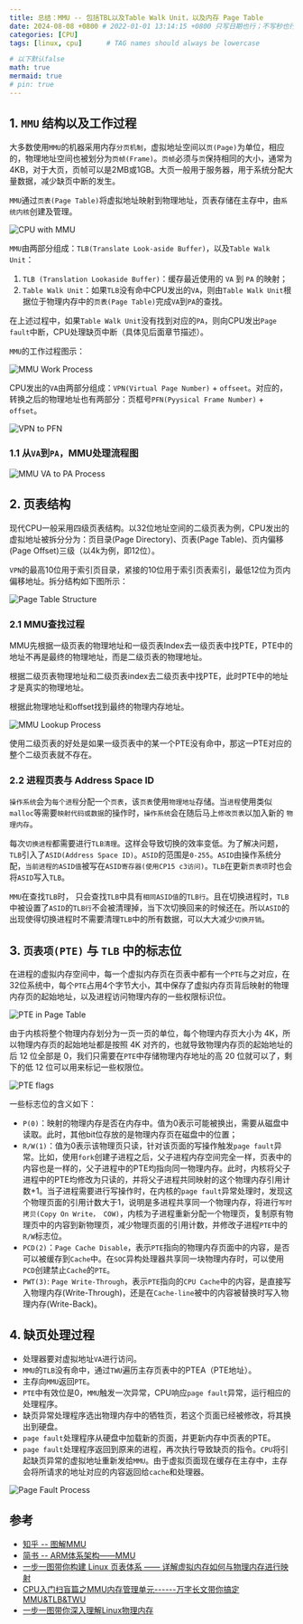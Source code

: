 ```yaml
---
title: 总结：MMU -- 包括TBL以及Table Walk Unit，以及内存 Page Table
date: 2024-08-08 +0800 # 2022-01-01 13:14:15 +0800 只写日期也行；不写秒也行；这样也行 2022-03-09T00:55:42+08:00
categories: [CPU]
tags: [linux, cpu]      # TAG names should always be lowercase

# 以下默认false
math: true
mermaid: true
# pin: true
---
```


## 1. `MMU` 结构以及工作过程

大多数使用`MMU`的机器采用内存`分页机制`，虚拟地址空间以`页(Page)`为单位，相应的，物理地址空间也被划分为`页帧(Frame)`。`页帧`必须与`页`保持相同的大小，通常为4KB，对于大页，页帧可以是2MB或1GB。大页一般用于服务器，用于系统分配大量数据，减少缺页中断的发生。

`MMU`通过`页表(Page Table)`将虚拟地址映射到物理地址，页表存储在主存中，由`系统内核`创建及管理。

![CPU with MMU](/assets/images/cpu/mmu_20240808/cpu_with_mmu.webp)

`MMU`由两部分组成：`TLB(Translate Look-aside Buffer)`，以及`Table Walk Unit`：

1. `TLB (Translation Lookaside Buffer)`：缓存最近使用的 `VA` 到 `PA` 的映射；
2. `Table Walk Unit`：如果`TLB`没有命中CPU发出的`VA`，则由`Table Walk Unit`根据位于物理内存中的`页表(Page Table)`完成`VA`到`PA`的查找。

在上述过程中，如果`Table Walk Unit`没有找到对应的`PA`，则向CPU发出`Page fault`中断，CPU处理缺页中断（具体见后面章节描述）。

`MMU`的工作过程图示：

![MMU Work Process](/assets/images/cpu/mmu_20240808/workflow_of_mmu.webp)

CPU发出的`VA`由两部分组成：`VPN(Virtual Page Number)` + `offseet`。对应的，转换之后的物理地址也有两部分：页框号`PFN(Pyysical Frame Number)` + `offset`。

![VPN to PFN](/assets/images/cpu/mmu_20240808/vpn_to_pfn.webp)

### 1.1 从`VA`到`PA`，MMU处理流程图

![MMU VA to PA Process](/assets/images/cpu/mmu_20240808/mmu_va_to_pa_procesure.png)

## 2. 页表结构

现代CPU一般采用四级页表结构。以32位地址空间的二级页表为例，CPU发出的虚拟地址被拆分分为：页目录(Page Directory)、页表(Page Table)、页内偏移(Page Offset)三级（以4k为例，即12位）。

`VPN`的最高10位用于索引页目录，紧接的10位用于索引页表索引，最低12位为页内偏移地址。拆分结构如下图所示：

![Page Table Structure](/assets/images/cpu/mmu_20240808/页表目录索引_页表索引_地址偏移.webp)

### 2.1 MMU查找过程

MMU先根据一级页表的物理地址和一级页表Index去一级页表中找PTE，PTE中的地址不再是最终的物理地址，而是二级页表的物理地址。

根据二级页表物理地址和二级页表index去二级页表中找PTE，此时PTE中的地址才是真实的物理地址。

根据此物理地址和offset找到最终的物理内存地址。

![MMU Lookup Process](/assets/images/cpu/mmu_20240808/MMU_LOOKUP_PAGE_TABLE.webp)

使用二级页表的好处是如果一级页表中的某一个PTE没有命中，那这一PTE对应的整个二级页表就不存在。

### 2.2 进程页表与 Address Space ID

`操作系统`会为`每个进程`分配一个`页表`，该`页表`使用`物理地址`存储。当`进程`使用类似`malloc`等需要`映射代码或数据`的操作时，`操作系统`会在随后马上`修改页表`以加入新的 `物理内存`。

每次`切换进程`都需要进行`TLB清理`。这样会导致切换的效率变低。为了解决问题，`TLB`引入了`ASID(Address Space ID)`。`ASID`的范围是`0-255`。`ASID`由操作系统分配，`当前进程的ASID值`被写在`ASID寄存器(使用CP15 c3访问)`。`TLB`在更新`页表项`时也会将`ASID`写入`TLB`。

`MMU`在查找`TLB`时， 只会查找`TLB`中具有`相同ASID值`的`TLB行`。且在切换进程时，`TLB`中被设置了`ASID`的`TLB行`不会被清理掉，当下次切换回来的时候还在。所以`ASID`的出现使得切换进程时不需要清理`TLB`中的所有数据，可以大大减少`切换开销`。

## 3. `页表项(PTE)` 与 `TLB` 中的标志位

在进程的虚拟内存空间中，每一个虚拟内存页在页表中都有一个`PTE`与之对应，在32位系统中，每个`PTE`占用4个字节大小，其中保存了虚拟内存页背后映射的物理内存页的起始地址，以及进程访问物理内存的一些权限标识位。

![PTE in Page Table](/assets/images/cpu/mmu_20240808/pte_table.png)

由于内核将整个物理内存划分为一页一页的单位，每个物理内存页大小为 4K，所以物理内存页的起始地址都是按照 4K 对齐的，也就导致物理内存页的起始地址的后 12 位全部是 0，我们只需要在`PTE`中存储物理内存地址的高 20 位就可以了，剩下的低 12 位可以用来标记一些权限位。

![PTE flags](/assets/images/cpu/mmu_20240808/pte_flags.png)

一些标志位的含义如下：

- `P(0)`：映射的物理内存是否在内存中。值为0表示可能被换出，需要从磁盘中读取。此时，其他bit位存放的是物理内存页在磁盘中的位置；
- `R/W(1)`：值为0表示该物理页只读，针对该页面的写操作触发`page fault`异常。比如，使用`fork`创建子进程之后，父子进程内存空间完全一样，页表中的内容也是一样的，父子进程中的PTE均指向同一物理内存。此时，内核将父子进程中的PTE均修改为只读的，并将父子进程共同映射的这个物理内存引用计数+1。当子进程需要进行写操作时，在内核的`page fault`异常处理时，发现这个物理页面的引用计数大于1，说明是多进程共享同一个物理内存，将进行`写时拷贝(Copy On Write， COW)`，内核为子进程重新分配一个物理页，复制原有物理页中的内容到新物理页，减少物理页面的引用计数，并修改子进程`PTE`中的`R/W`标志位。
- `PCD(2)`：`Page Cache Disable`，表示`PTE`指向的物理内存页面中的内容，是否可以被缓存到`Cache`中。在`SOC`异构处理器共享同一块物理内存时，可以使用`PCD`创建禁止`Cache`的`PTE`。
- `PWT(3)`: `Page Write-Through`，表示`PTE`指向的`CPU Cache`中的内容，是直接写入物理内存(Write-Through)，还是在`Cache-line`被中的内容被替换时写入物理内存(Write-Back)。

## 4. 缺页处理过程

- 处理器要对虚拟地址`VA`进行访问。
- `MMU`的`TLB`没有命中，通过`TWU`遍历主存页表中的PTEA（PTE地址）。
- 主存向`MMU`返回`PTE`。
- `PTE`中有效位是0，`MMU`触发一次异常，CPU响应`page fault`异常，运行相应的处理程序。
- 缺页异常处理程序选出物理内存中的牺牲页，若这个页面已经被修改，将其换出到硬盘。
- `page fault`处理程序从硬盘中加载新的页面，并更新内存中页表的PTE。
- `page fault`处理程序返回到原来的进程，再次执行导致缺页的指令。`CPU`将引起缺页异常的虚拟地址重新发给`MMU`。由于虚拟页面现在缓存在主存中，主存会将所请求的地址对应的内容返回给`cache`和处理器。

![Page Fault Process](/assets/images/cpu/mmu_20240808/page_fault.png)

## 参考

- [知乎 -- 图解MMU](https://zhuanlan.zhihu.com/p/487386274)
- [简书 -- ARM体系架构——MMU](https://www.jianshu.com/p/ef1e93e9d65b)
- [一步一图带你构建 Linux 页表体系 —— 详解虚拟内存如何与物理内存进行映射](https://www.cnblogs.com/binlovetech/p/17571929.html)
- [CPU入门扫盲篇之MMU内存管理单元------万字长文带你搞定MMU&TLB&TWU](https://blog.csdn.net/weixin_65286359/article/details/135577694)
- [一步一图带你深入理解Linux物理内存](https://mp.weixin.qq.com/s?__biz=Mzg2MzU3Mjc3Ng==&mid=2247486879&idx=1&sn=0bcc59a306d59e5199a11d1ca5313743&chksm=ce77cbd8f90042ce06f5086b1c976d1d2daa57bc5b768bac15f10ee3dc85874bbeddcd649d88&scene=178&cur_album_id=2559805446807928833#rd)
